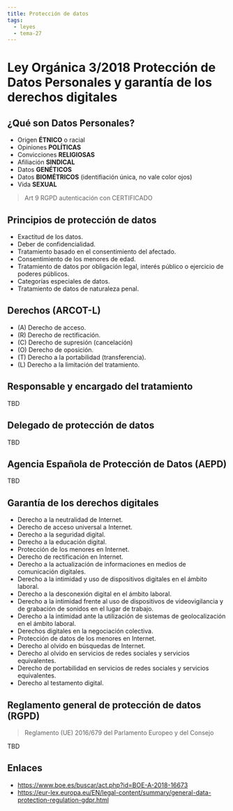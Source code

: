 ```yaml
---
title: Protección de datos
tags:
  - leyes
  - tema-27
---
```

# Ley Orgánica 3/2018 Protección de Datos Personales y garantía de los derechos digitales

## ¿Qué son Datos Personales?
* Origen **ÉTNICO** o racial
* Opiniones **POLÍTICAS**
* Convicciones **RELIGIOSAS**
* Afiliación **SINDICAL**
* Datos **GENÉTICOS**
* Datos **BIOMÉTRICOS** (identifiación única, no vale color ojos)
* Vida **SEXUAL**
> Art 9 RGPD autenticación con CERTIFICADO


## Principios de protección de datos
* Exactitud de los datos.
* Deber de confidencialidad.
* Tratamiento basado en el consentimiento del afectado.
* Consentimiento de los menores de edad.
* Tratamiento de datos por obligación legal, interés público o ejercicio de poderes públicos.
* Categorías especiales de datos.
* Tratamiento de datos de naturaleza penal.

## Derechos (ARCOT-L)
* (A) Derecho de acceso.
* (R) Derecho de rectificación.
* (C) Derecho de supresión (cancelación)
* (O) Derecho de oposición.
* (T) Derecho a la portabilidad (transferencia).
* (L) Derecho a la limitación del tratamiento.

## Responsable y encargado del tratamiento
TBD

## Delegado de protección de datos
TBD
## Agencia Española de Protección de Datos (AEPD)
TBD
## Garantía de los derechos digitales
* Derecho a la neutralidad de Internet.
* Derecho de acceso universal a Internet.
* Derecho a la seguridad digital.
* Derecho a la educación digital.
* Protección de los menores en Internet.
* Derecho de rectificación en Internet.
* Derecho a la actualización de informaciones en medios de comunicación digitales.
* Derecho a la intimidad y uso de dispositivos digitales en el ámbito laboral.
* Derecho a la desconexión digital en el ámbito laboral.
* Derecho a la intimidad frente al uso de dispositivos de videovigilancia y de grabación de sonidos en el lugar de trabajo.
* Derecho a la intimidad ante la utilización de sistemas de geolocalización en el ámbito laboral.
* Derechos digitales en la negociación colectiva.
* Protección de datos de los menores en Internet.
* Derecho al olvido en búsquedas de Internet.
* Derecho al olvido en servicios de redes sociales y servicios equivalentes.
* Derecho de portabilidad en servicios de redes sociales y servicios equivalentes.
* Derecho al testamento digital.

## Reglamento general de protección de datos (RGPD)
> Reglamento (UE) 2016/679 del Parlamento Europeo y del Consejo

TBD

## Enlaces
* https://www.boe.es/buscar/act.php?id=BOE-A-2018-16673
* https://eur-lex.europa.eu/EN/legal-content/summary/general-data-protection-regulation-gdpr.html